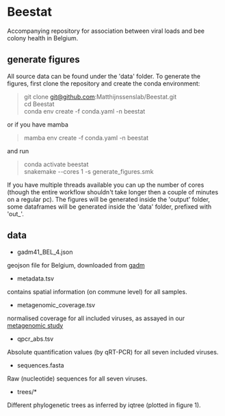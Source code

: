 # Beestat

Accompanying repository for association between viral loads and bee colony health in Belgium.

## generate figures

All source data can be found under the 'data' folder.
To generate the figures, first clone the repository and create the conda environment:

  > git clone git@github.com:Matthijnssenslab/Beestat.git  
  > cd Beestat  
  > conda env create -f conda.yaml -n beestat  

or if you have mamba

  > mamba env create -f conda.yaml -n beestat  

and run

  > conda activate beestat  
  > snakemake --cores 1 -s generate_figures.smk  

If you have multiple threads available you can up the number of cores (though the entire workflow shouldn't take longer then a couple of minutes on a regular pc).
The figures will be generated inside the 'output' folder, some dataframes will be generated inside the 'data' folder, prefixed with 'out_'.

## data

 - gadm41_BEL_4.json

geojson file for Belgium, downloaded from [gadm](https://gadm.org/download_country.html)

  - metadata.tsv

contains spatial information (on commune level) for all samples.

  - metagenomic_coverage.tsv

normalised coverage for all included viruses, as assayed in our [metagenomic study](https://doi.org/10.1101/2020.09.15.298042) 

  - qpcr_abs.tsv

Absolute quantification values (by qRT-PCR) for all seven included viruses.

  - sequences.fasta

Raw (nucleotide) sequences for all seven viruses.

  - trees/*

Different phylogenetic trees as inferred by iqtree (plotted in figure 1).
